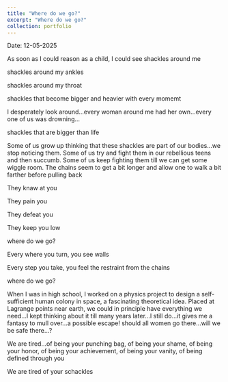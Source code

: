 ```yaml
---
title: "Where do we go?"
excerpt: "Where do we go?"
collection: portfolio
---
```


Date: 12-05-2025

As soon as I could reason as a child, I could see shackles around me

shackles around my ankles 

shackles around my throat

shackles that become bigger and heavier with every momemt

I desperately look around...every woman around me had her own...every one of us was drowning...

shackles that are bigger than life

Some of us grow up thinking that these shackles are part of our bodies...we stop noticing them. Some of us try and fight them in our rebellious teens and then succumb. Some of us keep fighting them till we can get some wiggle room. The chains seem to get a bit longer and allow one to walk a bit farther before pulling back

They knaw at you

They pain you

They defeat you

They keep you low

where do we go?

Every where you turn, you see walls 

Every step you take, you feel the restraint from the chains

where do we go?

When I was in high school, I worked on a physics project to design a self-sufficient human colony in space, a fascinating theoretical idea. Placed at Lagrange points near earth, we could in principle have everything we need...I kept thinking about it till many years later...I still do...it gives me a fantasy to mull over...a possible escape! should all women go there...will we be safe there...? 


We are tired...of being your punching bag, of being your shame, of being your honor, of being your achievement, of being your vanity, of being defined through you

We are tired of your schackles
